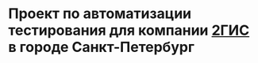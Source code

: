 # Проект по автоматизации тестирования для компании [2ГИС ](https://2gis.ru/spb) в городе Санкт-Петербург

